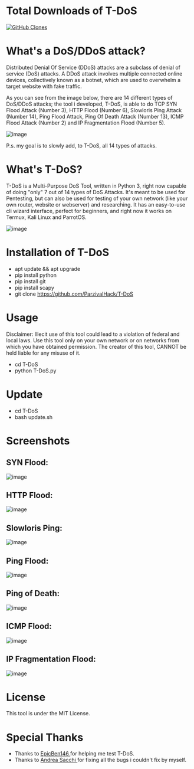 # Total Downloads of T-DoS
<a href='https://github.com/MShawon/github-clone-count-badge'><img alt='GitHub Clones' src='https://img.shields.io/badge/dynamic/json?color=success&label=Git-Clones&query=count&url=https://gist.githubusercontent.com/ParzivalHack/1c7cd3f85fdcc25b1e8d963a2d16df4a/raw/clone.json&logo=github'></a>
# What's a DoS/DDoS attack?
Distributed Denial Of Service (DDoS) attacks are a subclass of denial of service (DoS) attacks. A DDoS attack involves multiple connected online devices, collectively known as a botnet, which are used to overwhelm a target website with fake traffic.

As you can see from the image below, there are 14 different types of DoS/DDoS attacks; the tool i developed, T-DoS, is able to do TCP SYN Flood Attack (Number 3), HTTP Flood (Number 6), Slowloris Ping Attack (Number 14), Ping Flood Attack, Ping Of Death Attack (Number 13), ICMP Flood Attack (Number 2) and IP Fragmentation Flood (Number 5).

![image](https://user-images.githubusercontent.com/82817793/205066388-55fb2697-e1f6-4214-8b5f-1d903bd61567.png)

P.s. my goal is to slowly add, to T-DoS, all 14 types of attacks.

# What's T-DoS?
T-DoS is a Multi-Purpose DoS Tool, written in Python 3, right now capable of doing "only" 7 out of 14 types of DoS Attacks. It's meant to be used for Pentesting, but can also be used for testing of your own network (like your own router, website or webserver) and researching. It has an easy-to-use cli wizard interface, perfect for beginners, and right now it works on Termux, Kali Linux and ParrotOS.

![image](https://user-images.githubusercontent.com/82817793/208090844-f0ce76cf-0391-486b-8fb3-f73dee905a34.png)

# Installation of T-DoS
* apt update && apt upgrade
* pip install python
* pip install git
* pip install scapy
* git clone https://github.com/ParzivalHack/T-DoS

# Usage
Disclaimer: Illecit use of this tool could lead to a violation of federal and local laws. Use this tool only on your own network or on networks from which you have obtained permission. The creator of this tool, CANNOT be held liable for any misuse of it.
* cd T-DoS
* python T-DoS.py

# Update
* cd T-DoS
* bash update.sh

# Screenshots
## SYN Flood:
![image](https://user-images.githubusercontent.com/82817793/208093713-22862d80-b536-410a-9408-b71be2738449.png)


## HTTP Flood:
![image](https://user-images.githubusercontent.com/82817793/208091769-748a2b25-a6d6-459a-8f4d-1cf38b243395.png)

## Slowloris Ping:
![image](https://user-images.githubusercontent.com/82817793/208422926-9db17aad-02c4-4989-b68c-7d48d9b11003.png)

## Ping Flood:
![image](https://user-images.githubusercontent.com/82817793/208091997-c28d9301-c007-48e4-afc2-62f1ad9aed57.png)
## Ping of Death:
![image](https://user-images.githubusercontent.com/82817793/208092416-756145a5-28df-4cc2-9981-79cf72fc7294.png)

## ICMP Flood:
![image](https://user-images.githubusercontent.com/82817793/208092684-d4c95f63-fd75-4e61-aafb-d59ff628be7f.png)

## IP Fragmentation Flood:
![image](https://user-images.githubusercontent.com/82817793/208092803-9e455cba-766e-4e92-a513-7c283ffb1ddd.png)


# License
This tool is under the MIT License.

# Special Thanks
* Thanks to  <a href = "https://github.com/EpicBen146" > EpicBen146 </a> for helping me test T-DoS.
* Thanks to  <a href = "https://github.com/alsacchi" > Andrea Sacchi </a> for fixing all the bugs i couldn't fix by myself.
